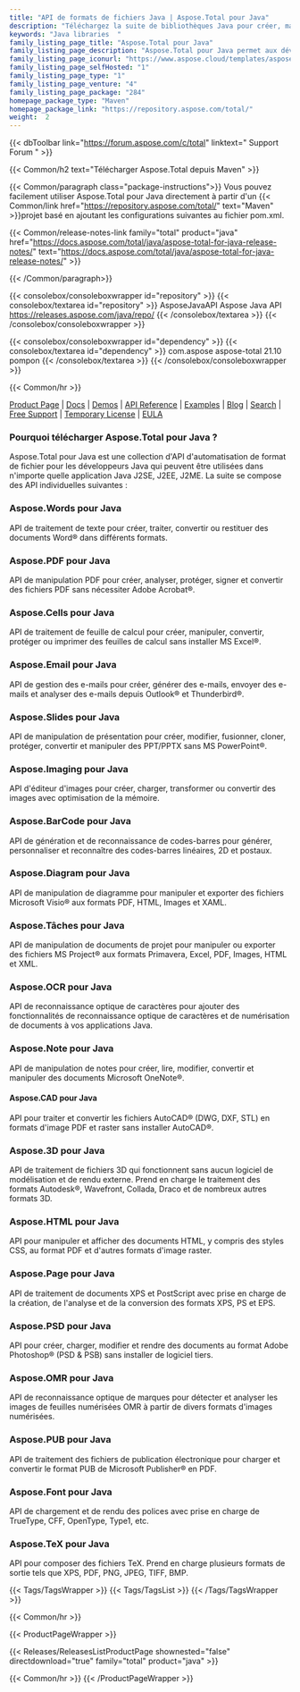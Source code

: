 ```yaml
---
title: "API de formats de fichiers Java | Aspose.Total pour Java"
description: "Téléchargez la suite de bibliothèques Java pour créer, manipuler, convertir, rendre et imprimer des fichiers Microsoft Word, Excel, PowerPoint, Outlook, Publisher, Visio, Project et OneNote. Le package comprend également des API pour les formats de fichiers PDF, Photoshop, CAO, SIG et 3D ainsi que des API pour les codes-barres, OCR et OMR."
keywords: "Java libraries  "
family_listing_page_title: "Aspose.Total pour Java"
family_listing_page_description: "Aspose.Total pour Java permet aux développeurs de créer des systèmes de traitement de fichiers incroyablement polyvalents capables de gérer plus de 100 formats de fichiers populaires. Les programmeurs d'applications Java SE ou EE peuvent améliorer leurs applications avec la possibilité de charger, créer, modifier, restituer et inter-convertir des fichiers à partir de Microsoft Office, OpenOffice, Visio, Project, CAD et de nombreuses autres catégories de formats couramment utilisées."
family_listing_page_iconurl: "https://www.aspose.cloud/templates/aspose/App_Themes/V3/images/total/272x272/aspose_total-for-java-min.png"
family_listing_page_selfHosted: "1"
family_listing_page_type: "1"
family_listing_page_venture: "4"
family_listing_page_package: "284"
homepage_package_type: "Maven"
homepage_package_link: "https://repository.aspose.com/total/"
weight:  2
---
```


{{< dbToolbar link="https://forum.aspose.com/c/total" linktext=" Support Forum " >}}

{{< Common/h2 text="Télécharger Aspose.Total depuis Maven"  >}}

{{< Common/paragraph class="package-instructions">}}
Vous pouvez facilement utiliser Aspose.Total pour Java directement à partir d'un
{{< Common/link href="https://repository.aspose.com/total/" text="Maven"  >}}projet basé en ajoutant les configurations suivantes au fichier pom.xml.

{{< Common/release-notes-link family="total" product="java" href="https://docs.aspose.com/total/java/aspose-total-for-java-release-notes/" text="https://docs.aspose.com/total/java/aspose-total-for-java-release-notes/"  >}}

{{< /Common/paragraph>}}

{{< consolebox/consoleboxwrapper id="repository" >}}
   {{< consolebox/textarea id="repository" >}}
      <repository>
         <id>AsposeJavaAPI</id>
         <name>Aspose Java API</name>
         <url>https://releases.aspose.com/java/repo/</url>
      </repository>
   {{< /consolebox/textarea >}}
{{< /consolebox/consoleboxwrapper >}}

{{< consolebox/consoleboxwrapper id="dependency" >}}
   {{< consolebox/textarea id="dependency" >}}
      <dependency>
         <groupId>com.aspose</groupId>
         <artifactId>aspose-total</artifactId>
         <version>21.10</version>
         <type>pompon</type>
      </dependency>
   {{< /consolebox/textarea >}}
{{< /consolebox/consoleboxwrapper >}}

{{< Common/hr >}}

[Product Page](https://products.aspose.com/tasks/java) | [Docs](https://docs.aspose.com/tasks/java/) | [Demos](https://products.aspose.app/tasks/family) | [API Reference](https://reference.aspose.com/tasks/java) | [Examples](https://github.com/aspose-tasks/Aspose.Tasks-for-Java) | [Blog](https://blog.aspose.com/category/tasks/) | [Search](https://search.aspose.com/) | [Free Support](https://forum.aspose.com/c/tasks) | [Temporary License](https://purchase.aspose.com/temporary-license) | [EULA](https://about.aspose.com/legal/eula/)

### Pourquoi télécharger Aspose.Total pour Java ?

Aspose.Total pour Java est une collection d'API d'automatisation de format de fichier pour les développeurs Java qui peuvent être utilisées dans n'importe quelle application Java J2SE, J2EE, J2ME. La suite se compose des API individuelles suivantes :

### Aspose.Words pour Java

API de traitement de texte pour créer, traiter, convertir ou restituer des documents Word® dans différents formats.

### Aspose.PDF pour Java

API de manipulation PDF pour créer, analyser, protéger, signer et convertir des fichiers PDF sans nécessiter Adobe Acrobat®.

### Aspose.Cells pour Java

API de traitement de feuille de calcul pour créer, manipuler, convertir, protéger ou imprimer des feuilles de calcul sans installer MS Excel®.

### Aspose.Email pour Java
API de gestion des e-mails pour créer, générer des e-mails, envoyer des e-mails et analyser des e-mails depuis Outlook® et Thunderbird®.

### Aspose.Slides pour Java

API de manipulation de présentation pour créer, modifier, fusionner, cloner, protéger, convertir et manipuler des PPT/PPTX sans MS PowerPoint®.

### Aspose.Imaging pour Java

API d'éditeur d'images pour créer, charger, transformer ou convertir des images avec optimisation de la mémoire.

### Aspose.BarCode pour Java

API de génération et de reconnaissance de codes-barres pour générer, personnaliser et reconnaître des codes-barres linéaires, 2D et postaux.

### Aspose.Diagram pour Java

API de manipulation de diagramme pour manipuler et exporter des fichiers Microsoft Visio® aux formats PDF, HTML, Images et XAML.

### Aspose.Tâches pour Java

API de manipulation de documents de projet pour manipuler ou exporter des fichiers MS Project® aux formats Primavera, Excel, PDF, Images, HTML et XML.

### Aspose.OCR pour Java

API de reconnaissance optique de caractères pour ajouter des fonctionnalités de reconnaissance optique de caractères et de numérisation de documents à vos applications Java.

### Aspose.Note pour Java

API de manipulation de notes pour créer, lire, modifier, convertir et manipuler des documents Microsoft OneNote®.

#### Aspose.CAD pour Java

API pour traiter et convertir les fichiers AutoCAD® (DWG, DXF, STL) en formats d'image PDF et raster sans installer AutoCAD®.

### Aspose.3D pour Java

API de traitement de fichiers 3D qui fonctionnent sans aucun logiciel de modélisation et de rendu externe. Prend en charge le traitement des formats Autodesk®, Wavefront, Collada, Draco et de nombreux autres formats 3D.

### Aspose.HTML pour Java

API pour manipuler et afficher des documents HTML, y compris des styles CSS, au format PDF et d'autres formats d'image raster.

### Aspose.Page pour Java

API de traitement de documents XPS et PostScript avec prise en charge de la création, de l'analyse et de la conversion des formats XPS, PS et EPS.

### Aspose.PSD pour Java

API pour créer, charger, modifier et rendre des documents au format Adobe Photoshop® (PSD & PSB) sans installer de logiciel tiers.

### Aspose.OMR pour Java

API de reconnaissance optique de marques pour détecter et analyser les images de feuilles numérisées OMR à partir de divers formats d'images numérisées.

### Aspose.PUB pour Java

API de traitement des fichiers de publication électronique pour charger et convertir le format PUB de Microsoft Publisher® en PDF.

### Aspose.Font pour Java

API de chargement et de rendu des polices avec prise en charge de TrueType, CFF, OpenType, Type1, etc.

### Aspose.TeX pour Java

API pour composer des fichiers TeX. Prend en charge plusieurs formats de sortie tels que XPS, PDF, PNG, JPEG, TIFF, BMP.

{{< Tags/TagsWrapper >}}
 {{< Tags/TagsList >}}
{{< /Tags/TagsWrapper >}}

{{< Common/hr >}}

{{< ProductPageWrapper >}}
<!-- ReleasesListProductPage-->
   {{< Releases/ReleasesListProductPage shownested="false"  directdownload="true" family="total" product="java" >}}
<!-- /ReleasesListProductPage-->
{{< Common/hr >}}
{{< /ProductPageWrapper >}}


